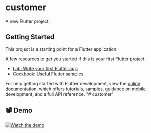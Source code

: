 # customer

A new Flutter project.

## Getting Started

This project is a starting point for a Flutter application.

A few resources to get you started if this is your first Flutter project:

- [Lab: Write your first Flutter app](https://docs.flutter.dev/get-started/codelab)
- [Cookbook: Useful Flutter samples](https://docs.flutter.dev/cookbook)

For help getting started with Flutter development, view the
[online documentation](https://docs.flutter.dev/), which offers tutorials,
samples, guidance on mobile development, and a full API reference.
"# customer" 
## 📽️ Demo
[![Watch the demo](https://img.youtube.com/vi/abc123XYZ/hqdefault.jpg)](https://www.youtube.com/watch?v=XNL58pFRQQo)
